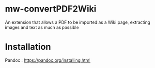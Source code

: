 # mw-convertPDF2Wiki
An extension that allows a PDF to be imported as a Wiki page, extracting images and text as much as possible



# Installation


Pandoc : https://pandoc.org/installing.html

